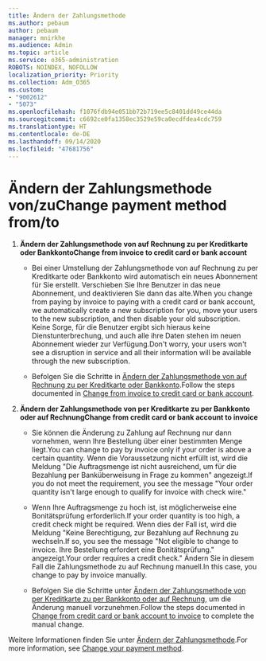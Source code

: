 ```yaml
---
title: Ändern der Zahlungsmethode
ms.author: pebaum
author: pebaum
manager: mnirkhe
ms.audience: Admin
ms.topic: article
ms.service: o365-administration
ROBOTS: NOINDEX, NOFOLLOW
localization_priority: Priority
ms.collection: Adm_O365
ms.custom:
- "9002612"
- "5073"
ms.openlocfilehash: f1076fdb94e051bb72b719ee5c8401dd49ce44da
ms.sourcegitcommit: c6692ce0fa1358ec3529e59ca0ecdfdea4cdc759
ms.translationtype: HT
ms.contentlocale: de-DE
ms.lasthandoff: 09/14/2020
ms.locfileid: "47681756"
---
```

# <a name="change-payment-method-fromto"></a><span data-ttu-id="dbaed-102">Ändern der Zahlungsmethode von/zu</span><span class="sxs-lookup"><span data-stu-id="dbaed-102">Change payment method from/to</span></span>

1. <span data-ttu-id="dbaed-103">**Ändern der Zahlungsmethode von auf Rechnung zu per Kreditkarte oder Bankkonto**</span><span class="sxs-lookup"><span data-stu-id="dbaed-103">**Change from invoice to credit card or bank account**</span></span>

    - <span data-ttu-id="dbaed-104">Bei einer Umstellung der Zahlungsmethode von auf Rechnung zu per Kreditkarte oder Bankkonto wird automatisch ein neues Abonnement für Sie erstellt. Verschieben Sie Ihre Benutzer in das neue Abonnement, und deaktivieren Sie dann das alte.</span><span class="sxs-lookup"><span data-stu-id="dbaed-104">When you change from paying by invoice to paying with a credit card or bank account, we automatically create a new subscription for you, move your users to the new subscription, and then disable your old subscription.</span></span> <span data-ttu-id="dbaed-105">Keine Sorge, für die Benutzer ergibt sich hieraus keine Dienstunterbrechung, und auch alle ihre Daten stehen im neuen Abonnement wieder zur Verfügung.</span><span class="sxs-lookup"><span data-stu-id="dbaed-105">Don't worry, your users won't see a disruption in service and all their information will be available through the new subscription.</span></span> 

    - <span data-ttu-id="dbaed-106">Befolgen Sie die Schritte in [Ändern der Zahlungsmethode von auf Rechnung zu per Kreditkarte oder Bankkonto](https://docs.microsoft.com/microsoft-365/commerce/billing-and-payments/change-payment-method?view=o365-worldwide#change-from-invoice-to-credit-card-or-bank-account).</span><span class="sxs-lookup"><span data-stu-id="dbaed-106">Follow the steps documented in [Change from invoice to credit card or bank account](https://docs.microsoft.com/microsoft-365/commerce/billing-and-payments/change-payment-method?view=o365-worldwide#change-from-invoice-to-credit-card-or-bank-account).</span></span>

2. <span data-ttu-id="dbaed-107">**Ändern der Zahlungsmethode von per Kreditkarte zu per Bankkonto oder auf Rechnung**</span><span class="sxs-lookup"><span data-stu-id="dbaed-107">**Change from credit card or bank account to invoice**</span></span>

    - <span data-ttu-id="dbaed-108">Sie können die Änderung zu Zahlung auf Rechnung nur dann vornehmen, wenn Ihre Bestellung über einer bestimmten Menge liegt.</span><span class="sxs-lookup"><span data-stu-id="dbaed-108">You can change to pay by invoice only if your order is above a certain quantity.</span></span> <span data-ttu-id="dbaed-109">Wenn die Voraussetzung nicht erfüllt ist, wird die Meldung "Die Auftragsmenge ist nicht ausreichend, um für die Bezahlung per Banküberweisung in Frage zu kommen" angezeigt.</span><span class="sxs-lookup"><span data-stu-id="dbaed-109">If you do not meet the requirement, you see the message "Your order quantity isn't large enough to qualify for invoice with check wire."</span></span>

    - <span data-ttu-id="dbaed-110">Wenn Ihre Auftragsmenge zu hoch ist, ist möglicherweise eine Bonitätsprüfung erforderlich.</span><span class="sxs-lookup"><span data-stu-id="dbaed-110">If your order quantity is too high, a credit check might be required.</span></span> <span data-ttu-id="dbaed-111">Wenn dies der Fall ist, wird die Meldung "Keine Berechtigung, zur Bezahlung auf Rechnung zu wechseln.</span><span class="sxs-lookup"><span data-stu-id="dbaed-111">If so, you see the message "Not eligible to change to invoice.</span></span> <span data-ttu-id="dbaed-112">Ihre Bestellung erfordert eine Bonitätsprüfung." angezeigt.</span><span class="sxs-lookup"><span data-stu-id="dbaed-112">Your order requires a credit check."</span></span> <span data-ttu-id="dbaed-113">Ändern Sie in diesem Fall die Zahlungsmethode zu auf Rechnung manuell.</span><span class="sxs-lookup"><span data-stu-id="dbaed-113">In this case, you change to pay by invoice manually.</span></span>

    - <span data-ttu-id="dbaed-114">Befolgen Sie die Schritte unter [Ändern der Zahlungsmethode von per Kreditkarte zu per Bankkonto oder auf Rechnung](https://docs.microsoft.com/microsoft-365/commerce/billing-and-payments/change-payment-method?view=o365-worldwide#change-from-credit-card-or-bank-account-to-invoice), um die Änderung manuell vorzunehmen.</span><span class="sxs-lookup"><span data-stu-id="dbaed-114">Follow the steps documented in [Change from credit card or bank account to invoice](https://docs.microsoft.com/microsoft-365/commerce/billing-and-payments/change-payment-method?view=o365-worldwide#change-from-credit-card-or-bank-account-to-invoice) to complete the manual change.</span></span>

<span data-ttu-id="dbaed-115">Weitere Informationen finden Sie unter [Ändern der Zahlungsmethode](https://docs.microsoft.com/microsoft-365/commerce/billing-and-payments/change-payment-method).</span><span class="sxs-lookup"><span data-stu-id="dbaed-115">For more information, see [Change your payment method](https://docs.microsoft.com/microsoft-365/commerce/billing-and-payments/change-payment-method).</span></span>
